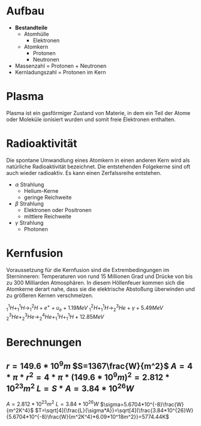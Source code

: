 # Aufbau

- **Bestandteile**
	- Atomhülle
		- Elektronen
	- Atomkern
		- Protonen
		- Neutronen
- Massenzahl = Protonen + Neutronen
- Kernladungszahl = Protonen im Kern

# Plasma

Plasma ist ein gasförmiger Zustand von Materie, in dem ein Teil der Atome oder Moleküle ionisiert wurden und somit freie Elektronen enthalten.

# Radioaktivität

Die spontane Umwandlung eines Atomkern in einen anderen Kern wird als natürliche Radioaktivität bezeichnet. Die entstehenden Folgekerne sind oft auch wieder radioaktiv. Es kann einen Zerfalssreihe entstehen.
- $\alpha$ Strahlung
	- Helium-Kerne
	- geringe Reichweite
- $\beta$ Strahlung
	- Elektronen oder Positronen
	- mittlere Reichweite
- $\gamma$ Strahlung
	- Photonen

# Kernfusion

Voraussetzung für die Kernfusion sind die Extrembedingungen im Sterninneren: Temperaturen von rund 15 Millionen Grad und Drücke von bis zu 300 Milliarden Atmosphären. In diesem Höllenfeuer kommen sich die Atomkerne derart nahe, dass sie die elektrische Abstoßung überwinden und zu größeren Kernen verschmelzen.

$^1_1H+^1_1H\to^2_1H+e^++\upsilon_e+1.19MeV$
$^2_1H+^1_1H\to^3_2He+\gamma+5.49MeV$
$^3_2He+^3_2He\to^4_2He+^1_1H+^1_1H+12.85MeV$

# Berechnungen

$r=149.6*10^9m$
$S=1367\frac{W}{m^2}$
$A=4*\pi*r^2=4*\pi*(149.6*10^9m)^2=2.812*10^{23}m^2$
$L=S*A=3.84*10^{26}W$
---
$A=2.812*10^{23}m^2$
$L=3.84*10^{26}W$
$\sigma=5.6704*10^{-8}\frac{W}{m^2K^4}$
$T=\sqrt[4]{\frac{L}{\sigma*A}}=\sqrt[4]{\frac{3.84*10^{26}W}{5.6704*10^{-8}\frac{W}{m^2K^4}*6.09*10^18m^2}}=5774.44K$
